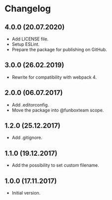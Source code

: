 # Changelog

## 4.0.0 (20.07.2020)

* Add LICENSE file.
* Setup ESLint.
* Prepare the package for publishing on GitHub.

## 3.0.0 (26.02.2019)

* Rewrite for compatibility with webpack 4.

## 2.0.0 (06.07.2017)

* Add .editorconfig.
* Move the package into @funboxteam scope.

## 1.2.0 (25.12.2017)

* Add .gitignore.

## 1.1.0 (19.12.2017)

* Add the possibility to set custom filename.

## 1.0.0 (17.11.2017)

* Initial version.
